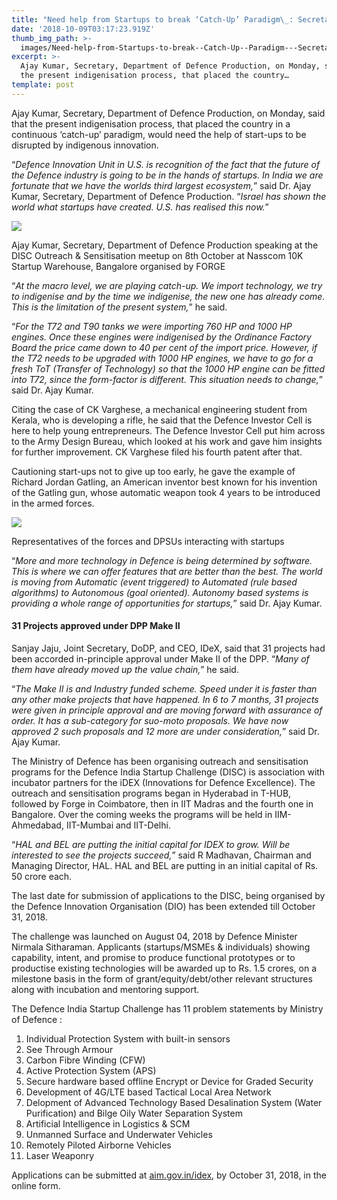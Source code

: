 ```yaml
---
title: "Need help from Startups to break ‘Catch-Up’ Paradigm\_: Secretary Defence Production"
date: '2018-10-09T03:17:23.919Z'
thumb_img_path: >-
  images/Need-help-from-Startups-to-break--Catch-Up--Paradigm---Secretary-Defence-Production/1*zaNqoBwX12MIzC9kjZaU4A.jpeg
excerpt: >-
  Ajay Kumar, Secretary, Department of Defence Production, on Monday, said that
  the present indigenisation process, that placed the country…
template: post
---
```

Ajay Kumar, Secretary, Department of Defence Production, on Monday, said that the present indigenisation process, that placed the country in a continuous ‘catch-up’ paradigm, would need the help of start-ups to be disrupted by indigenous innovation.

“*Defence Innovation Unit in U.S. is recognition of the fact that the future of the Defence industry is going to be in the hands of startups. In India we are fortunate that we have the worlds third largest ecosystem,*” said Dr. Ajay Kumar, Secretary, Department of Defence Production. “*Israel has shown the world what startups have created. U.S. has realised this now.*”

![](/images/Need-help-from-Startups-to-break--Catch-Up--Paradigm---Secretary-Defence-Production/1*zaNqoBwX12MIzC9kjZaU4A.jpeg)

<figcaption>Ajay Kumar, Secretary, Department of Defence Production speaking at the DISC Outreach &amp; Sensitisation meetup on 8th October at Nasscom 10K Startup Warehouse, Bangalore organised by&nbsp;FORGE</figcaption>

“*At the macro level, we are playing catch-up. We import technology, we try to indigenise and by the time we indigenise, the new one has already come. This is the limitation of the present system,*” he said.

“*For the T72 and T90 tanks we were importing 760 HP and 1000 HP engines. Once these engines were indigenised by the Ordinance Factory Board the price came down to 40 per cent of the import price. However, if the T72 needs to be upgraded with 1000 HP engines, we have to go for a fresh ToT (Transfer of Technology) so that the 1000 HP engine can be fitted into T72, since the form-factor is different. This situation needs to change,*” said Dr. Ajay Kumar.

Citing the case of CK Varghese, a mechanical engineering student from Kerala, who is developing a rifle, he said that the Defence Investor Cell is here to help young entrepreneurs. The Defence Investor Cell put him across to the Army Design Bureau, which looked at his work and gave him insights for further improvement. CK Varghese filed his fourth patent after that.

Cautioning start-ups not to give up too early, he gave the example of Richard Jordan Gatling, an American inventor best known for his invention of the Gatling gun, whose automatic weapon took 4 years to be introduced in the armed forces.

![](/images/Need-help-from-Startups-to-break--Catch-Up--Paradigm---Secretary-Defence-Production/1*JzyTD895xRue6nlSWEgdgQ.jpeg)

<figcaption>Representatives of the forces and DPSUs interacting with&nbsp;startups</figcaption>

“*More and more technology in Defence is being determined by software. This is where we can offer features that are better than the best. The world is moving from Automatic (event triggered) to Automated (rule based algorithms) to Autonomous (goal oriented). Autonomy based systems is providing a whole range of opportunities for startups,*” said Dr. Ajay Kumar.

#### 31 Projects approved under DPP Make II

Sanjay Jaju, Joint Secretary, DoDP, and CEO, IDeX, said that 31 projects had been accorded in-principle approval under Make II of the DPP. “*Many of them have already moved up the value chain,*” he said.

“*The Make II is and Industry funded scheme. Speed under it is faster than any other make projects that have happened. In 6 to 7 months, 31 projects were given in principle approval and are moving forward with assurance of order. It has a sub-category for suo-moto proposals. We have now approved 2 such proposals and 12 more are under consideration,*” said Dr. Ajay Kumar.

The Ministry of Defence has been organising outreach and sensitisation programs for the Defence India Startup Challenge (DISC) is association with incubator partners for the iDEX (Innovations for Defence Excellence). The outreach and sensitisation programs began in Hyderabad in T-HUB, followed by Forge in Coimbatore, then in IIT Madras and the fourth one in Bangalore. Over the coming weeks the programs will be held in IIM-Ahmedabad, IIT-Mumbai and IIT-Delhi.

“*HAL and BEL are putting the initial capital for IDEX to grow. Will be interested to see the projects succeed,*” said R Madhavan, Chairman and Managing Director, HAL. HAL and BEL are putting in an initial capital of Rs. 50 crore each.

The last date for submission of applications to the DISC, being organised by the Defence Innovation Organisation (DIO) has been extended till October 31, 2018.

The challenge was launched on August 04, 2018 by Defence Minister Nirmala Sitharaman. Applicants (startups/MSMEs & individuals) showing capability, intent, and promise to produce functional prototypes or to productise existing technologies will be awarded up to Rs. 1.5 crores, on a milestone basis in the form of grant/equity/debt/other relevant structures along with incubation and mentoring support.

The Defence India Startup Challenge has 11 problem statements by Ministry of Defence :

1.  Individual Protection System with built-in sensors
2.  See Through Armour
3.  Carbon Fibre Winding (CFW)
4.  Active Protection System (APS)
5.  Secure hardware based offline Encrypt or Device for Graded Security
6.  Development of 4G/LTE based Tactical Local Area Network
7.  Delopment of Advanced Technology Based Desalination System (Water Purification) and Bilge Oily Water Separation System
8.  Artificial Intelligence in Logistics & SCM
9.  Unmanned Surface and Underwater Vehicles
10.  Remotely Piloted Airborne Vehicles
11.  Laser Weaponry

Applications can be submitted at [aim.gov.in/idex](http://aim.gov.in/idex), by October 31, 2018, in the online form.
